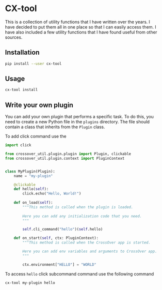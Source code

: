 # CX-tool

This is a collection of utility functions that I have written over the years. I have decided to put them all in one place so that I can easily access them. I have also included a few utility functions that I have found useful from other sources.

## Installation

```bash
pip install --user cx-tool
```

## Usage

```zsh
cx-tool install
```

## Write your own plugin

You can add your own plugin that performs a specific task. To do this, you need to create a new Python file in the `plugins` directory. The file should contain a class that inherits from the `Plugin` class. 

To add click command use the 

```python
import click

from crossover_util.plugin.plugin import Plugin, clickable
from crossover_util.plugin.context import PluginContext


class MyPlugin(Plugin):
    name = "my-plugin"

    @clickable
    def hello(self):
        click.echo("Hello, World!")
    
    def on_load(self):
        """This method is called when the plugin is loaded.
            
        Here you can add any initialization code that you need.
        """

        self.cli_command("hello")(self.hello)

    def on_start(self, ctx: PluginContext):
        """This method is called when the CrossOver app is started.

        Here you can add env variables and arguments to CrossOver app.
        """

        ctx.environment["HELLO"] = "WORLD"
```

To access `hello` click subcommand command use the following command

```zsh
cx-tool my-plugin hello
```
